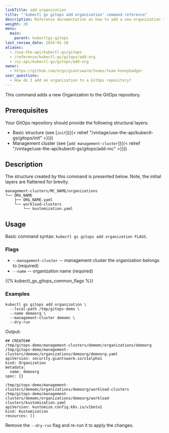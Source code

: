 ```yaml
---
linkTitle: add organization
title: "'kubectl gs gitops add organization' command reference"
description: Reference documentation on how to add a new organization to a GitOps repository.
weight: 20
menu:
  main:
    parent: kubectlgs-gitops
last_review_date: 2024-01-18
aliases:
  - /use-the-api/kubectl-gs/gitops
  - /reference/kubectl-gs/gitops/add-org
  - /ui-api/kubectl-gs/gitops/add-org
owner:
  - https://github.com/orgs/giantswarm/teams/team-honeybadger
user_questions:
  - How do I add an organization to a GitOps repository?
---
```


This command adds a new Organization to the GitOps repository.

## Prerequisites

Your GitOps repository should provide the following structural layers:

- Basic structure (see [`init`]({{< relref "/vintage/use-the-api/kubectl-gs/gitops/init" >}}))
- Management cluster (see [`add management-cluster`]({{< relref "/vintage/use-the-api/kubectl-gs/gitops/add-mc" >}}))

## Description

The structure created by this command is presented below. Note, the initial layers are flattened for brevity.

```nohighlight
management-clusters/MC_NAME/organizations
└── ORG_NAME
    ├── ORG_NAME.yaml
    └── workload-clusters
        └── kustomization.yaml
```

## Usage

Basic command syntax: `kubectl gs gitops add organization FLAGS`.

### Flags

- `--management-cluster` -- management cluster the organization belongs to (required)
- `--name` -- organization name (required)

{{% kubectl_gs_gitops_common_flags %}}

### Examples

```nohighlight
kubectl gs gitops add organization \
  --local-path /tmp/gitops-demo \
  --name demoorg \
  --management-cluster demomc \
  --dry-run
```

Output:

```nohighlight
## CREATE##
/tmp/gitops-demo/management-clusters/demomc/organizations/demoorg
/tmp/gitops-demo/management-clusters/demomc/organizations/demoorg/demoorg.yaml
apiVersion: security.giantswarm.io/v1alpha1
kind: Organization
metadata:
  name: demoorg
spec: {}

/tmp/gitops-demo/management-clusters/demomc/organizations/demoorg/workload-clusters
/tmp/gitops-demo/management-clusters/demomc/organizations/demoorg/workload-clusters/kustomization.yaml
apiVersion: kustomize.config.k8s.io/v1beta1
kind: Kustomization
resources: []
```

Remove the `--dry-run` flag and re-run it to apply the changes.
